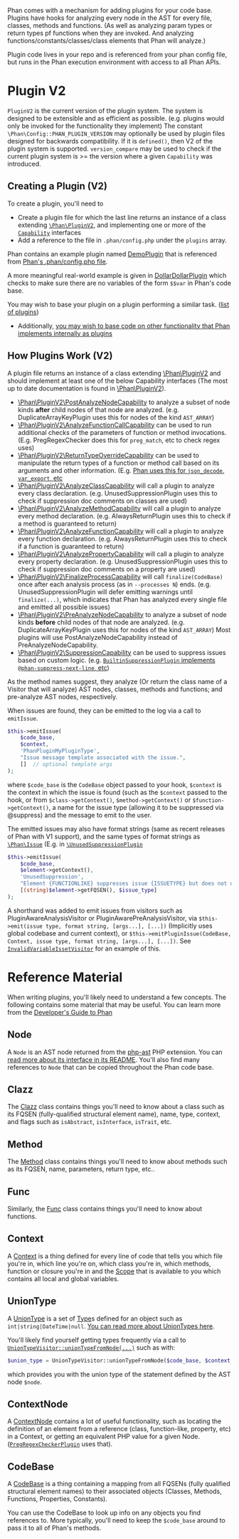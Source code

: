 Phan comes with a mechanism for adding plugins for your code base.
Plugins have hooks for analyzing every node in the AST for every file, classes, methods and functions. (As well as analyzing param types or return types pf functions when they are invoked. And analyzing functions/constants/classes/class elements that Phan will analyze.)

Plugin code lives in your repo and is referenced from your phan config file,
but runs in the Phan execution environment with access to all Phan APIs.

# Plugin V2

`PluginV2` is the current version of the plugin system.
The system is designed to be extensible and as efficient as possible. (e.g. plugins would only be invoked for the functionality they implement)
The constant `\Phan\Config::PHAN_PLUGIN_VERSION` may optionally be used by plugin files designed for backwards compatibility.
If it is `defined()`, then V2 of the plugin system is supported.
`version_compare` may be used to check if the current plugin system is >= the version where a given `Capability` was introduced.

## Creating a Plugin (V2)

To create a plugin, you'll need to

* Create a plugin file for which the last line returns an instance of a class extending [`\Phan\PluginV2`](https://github.com/phan/phan/blob/master/src/Phan/PluginV2.php),
  and implementing one or more of the [`Capability`](https://github.com/phan/phan/blob/master/src/Phan/PluginV2) interfaces
* Add a reference to the file in `.phan/config.php` under the `plugins` array.

Phan contains an example plugin named [DemoPlugin](https://github.com/phan/phan/blob/master/.phan/plugins/DemoPlugin.php) that is referenced from [Phan's .phan/config.php file](https://github.com/phan/phan/blob/92552016b2d3c650f5c625a8f64a9db935a756d6/.phan/config.php#L117).

A more meaningful real-world example is given in [DollarDollarPlugin](https://github.com/phan/phan/blob/master/.phan/plugins/DollarDollarPlugin.php) which checks to make sure there are no variables of the form `$$var` in Phan's code base.

You may wish to base your plugin on a plugin performing a similar task. ([list of plugins](https://github.com/phan/phan/tree/master/.phan/plugins#plugin-list))

- Additionally, [you may wish to base code on other functionality that Phan implements internally as plugins](https://github.com/phan/phan/tree/master/src/Phan/Plugin/Internal)

## How Plugins Work (V2)

A plugin file returns an instance of a class extending [\Phan\PluginV2](https://github.com/phan/phan/blob/master/src/Phan/PluginV2.php) and should implement at least one of the below Capability interfaces (The most up to date documentation is found in [\Phan\PluginV2](https://github.com/phan/phan/blob/master/src/Phan/PluginV2.php)).

* [\Phan\PluginV2\PostAnalyzeNodeCapability](https://github.com/phan/phan/blob/master/src/Phan/PluginV2/PostAnalyzeNodeCapability.php)
  to analyze a subset of node kinds **after** child nodes of that node are analyzed. (e.g. DuplicateArrayKeyPlugin uses this for nodes of the kind `AST_ARRAY`)
* [\Phan\PluginV2\AnalyzeFunctionCallCapability](https://github.com/phan/phan/blob/master/src/Phan/PluginV2/AnalyzeFunctionCallCapability.php)
  can be used to run additional checks of the parameters of function or method invocations. (E.g. PregRegexChecker does this for `preg_match`, etc to check regex uses)
* [\Phan\PluginV2\ReturnTypeOverrideCapability](https://github.com/phan/phan/blob/master/src/Phan/PluginV2/ReturnTypeOverrideCapability.php)
  can be used to manipulate the return types of a function or method call based on its arguments and other information.
  (E.g. [Phan uses this for `json_decode`, `var_export`, etc](https://github.com/phan/phan/blob/master/src/Phan/Plugin/Internal/DependentReturnTypeOverridePlugin.php)
* [\Phan\PluginV2\AnalyzeClassCapability](https://github.com/phan/phan/blob/master/src/Phan/PluginV2/AnalyzeClassCapability.php)
  will call a plugin to analyze every class declaration. (e.g. UnusedSuppressionPlugin uses this to check if suppression doc comments on classes are used)
* [\Phan\PluginV2\AnalyzeMethodCapability](https://github.com/phan/phan/blob/master/src/Phan/PluginV2/AnalyzeMethodCapability.php)
  will call a plugin to analyze every method declaration. (e.g. AlwaysReturnPlugin uses this to check if a method is guaranteed to return)
* [\Phan\PluginV2\AnalyzeFunctionCapability](https://github.com/phan/phan/blob/master/src/Phan/PluginV2/AnalyzeFunctionCapability.php)
  will call a plugin to analyze every function declaration. (e.g. AlwaysReturnPlugin uses this to check if a function is guaranteed to return)
* [\Phan\PluginV2\AnalyzePropertyCapability](https://github.com/phan/phan/blob/master/src/Phan/PluginV2/AnalyzePropertyCapability.php)
  will call a plugin to analyze every property declaration. (e.g. UnusedSuppressionPlugin uses this to check if suppression doc comments on a property are used)
* [\Phan\PluginV2\FinalizeProcessCapability](https://github.com/phan/phan/blob/master/src/Phan/PluginV2/FinalizeProcessCapability.php)
  will call `finalize(CodeBase)` once after each analysis process (as in `--processes N`) ends.
  (e.g. UnusedSuppressionPlugin will defer emitting warnings until `finalize(...)`, which indicates that Phan has analyzed every single file and emitted all possible issues)
* [\Phan\PluginV2\PreAnalyzeNodeCapability](https://github.com/phan/phan/blob/master/src/Phan/PluginV2/PostAnalyzeNodeCapability.php)
  to analyze a subset of node kinds **before** child nodes of that node are analyzed. (e.g. DuplicateArrayKeyPlugin uses this for nodes of the kind `AST_ARRAY`)
  Most plugins will use PostAnalyzeNodeCapability instead of PreAnalyzeNodeCapability.
* [\Phan\PluginV2\SuppressionCapability](https://github.com/phan/phan/blob/master/src/Phan/PluginV2/SuppressionCapability.php)
  can be used to suppress issues based on custom logic.
  (e.g. [`BuiltinSuppressionPlugin` implements `@phan-suppress-next-line`, etc](https://github.com/phan/phan/blob/master/src/Phan/Plugin/Internal/BuiltinSuppressionPlugin.php))

As the method names suggest, they analyze (Or return the class name of a Visitor that will analyze) AST nodes, classes, methods and functions; and pre-analyze AST nodes, respectively.

When issues are found, they can be emitted to the log via a call to `emitIssue`.

```php
$this->emitIssue(
    $code_base,
    $context,
    'PhanPluginMyPluginType',
    "Issue message template associated with the issue.",
    []  // optional template args
);
```

where `$code_base` is the `CodeBase` object passed to your hook, `$context` is the context in which the issue is found (such as the `$context` passed to the hook, or from `$class->getContext()`, `$method->getContext()` or `$function->getContext()`, a name for the issue type (allowing it to be suppressed via @suppress) and the message to emit to the user.

The emitted issues may also have format strings (same as recent releases of Phan with V1 support), and the same types of format strings as [`\Phan\Issue`](https://github.com/phan/phan/blob/master/src/Phan/Issue.php) (E.g. in [`\UnusedSuppressionPlugin`](https://github.com/phan/phan/blob/master/.phan/plugins/UnusedSuppressionPlugin.php)

```php
$this->emitIssue(
    $code_base,
    $element->getContext(),
    'UnusedSuppression',
    "Element {FUNCTIONLIKE} suppresses issue {ISSUETYPE} but does not use it",  // This type of format string lets ./phan --color colorize the output
    [(string)$element->getFQSEN(), $issue_type]
);
```

A shorthand was added to emit issues from visitors such as PluginAwareAnalysisVisitor or PluginAwarePreAnalysisVisitor, via `$this->emit(issue type, format string, [args...], [...])` (Implicitly uses global codebase and current context),
or `$this->emitPluginIssue(CodeBase, Context, issue type, format string, [args...], [...])`. See [`InvalidVariableIssetVisitor`](https://github.com/phan/phan/blob/master/.phan/plugins/InvalidVariableIssetPlugin.php) for an example of this.

# Reference Material

When writing plugins, you'll likely need to understand a few concepts.
The following contains some material that may be useful.
You can learn more from the [Developer's Guide to Phan](https://github.com/phan/phan/wiki/Developer%27s-Guide-To-Phan)

## Node
A `Node` is an AST node returned from the [php-ast](https://github.com/nikic/php-ast) PHP extension. You can [read more about its interface in its README](https://github.com/nikic/php-ast#api-overview). You'll also find many references to `Node` that can be copied throughout the Phan code base.

## Clazz
The [Clazz](https://github.com/phan/phan/blob/master/src/Phan/Language/Element/Clazz.php) class contains things you'll need to know about a class such as its FQSEN (fully-qualified structural element name), name, type, context, and flags such as `isAbstract`, `isInterface`, `isTrait`, etc.

## Method
The [Method](https://github.com/phan/phan/blob/master/src/Phan/Language/Element/Method.php) class contains things you'll need to know about methods such as its FQSEN, name, parameters, return type, etc..

## Func
Similarly, the [Func](https://github.com/phan/phan/blob/master/src/Phan/Language/Element/Func.php) class contains things you'll need to know about functions.

## Context
A [Context](https://github.com/phan/phan/blob/master/src/Phan/Language/Context.php) is a thing defined for every line of code that tells you which file you're in, which line you're on, which class you're in, which methods, function or closure you're in and the [Scope](https://github.com/phan/phan/blob/master/src/Phan/Language/Scope.php) that is available to you which contains all local and global variables.

## UnionType
A [UnionType](https://github.com/phan/phan/blob/master/src/Phan/Language/UnionType.php) is a set of [Type](https://github.com/phan/phan/blob/master/src/Phan/Language/Type.php)s defined for an object such as `int|string|DateTime|null`. [You can read more about UnionTypes here](https://github.com/phan/phan/wiki/About-Union-Types).

You'll likely find yourself getting types frequently via a call to [`UnionTypeVisitor::unionTypeFromNode(...)`](https://github.com/phan/phan/blob/1.0.0/src/Phan/AST/UnionTypeVisitor.php#L98-L168) such as with:

```php
$union_type = UnionTypeVisitor::unionTypeFromNode($code_base, $context, $node);
```

which provides you with the union type of the statement defined by the AST node `$node`.

## ContextNode

A [ContextNode](https://github.com/phan/phan/blob/master/src/Phan/AST/ContextNode.php) contains a lot of useful functionality, such as locating the definition of an element from a reference (class, function-like, property, etc) in a Context,
or getting an equivalent PHP value for a given Node.
([`PregRegexCheckerPlugin`](https://github.com/phan/phan/blob/master/.phan/plugins/PregRegexCheckerPlugin.php) uses that).

## CodeBase
A [CodeBase](https://github.com/phan/phan/blob/master/src/codebase.php) is a thing containing a mapping from all FQSENs (fully qualified structural element names) to their associated objects (Classes, Methods, Functions, Properties, Constants).

You can use the CodeBase to look up info on any objects you find references to.
More typically, you'll need to keep the `$code_base` around to pass it to all of Phan's methods.
